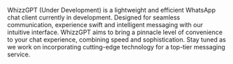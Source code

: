 WhizzGPT (Under Development) is a lightweight and efficient WhatsApp chat client currently in development. Designed for seamless communication, experience swift and intelligent messaging with our intuitive interface. WhizzGPT aims to bring a pinnacle level of convenience to your chat experience, combining speed and sophistication. Stay tuned as we work on incorporating cutting-edge technology for a top-tier messaging service.
